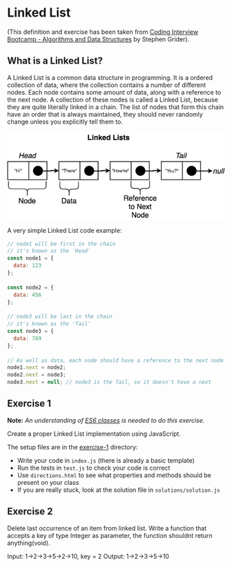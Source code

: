 # Linked List

(This definition and exercise has been taken from [Coding Interview Bootcamp - Algorithms and Data Structures](https://www.udemy.com/course/coding-interview-bootcamp-algorithms-and-data-structure) by Stephen Grider).

## What is a Linked List?

A Linked List is a common data structure in programming. It is a ordered collection of data, where the collection contains a number of different nodes. Each node contains some amount of data, along with a reference to the next node. A collection of these nodes is called a Linked List, because they are quite literally linked in a chain. The list of nodes that form this chain have an order that is always maintained, they should never randomly change unless you explicitly tell them to.

![](Linked-List.jpeg)

A very simple Linked List code example:

```js
// node1 will be first in the chain
// it's known as the 'Head'
const node1 = {
  data: 123
};

const node2 = {
  data: 456
};

// node3 will be last in the chain
// it's known as the 'Tail'
const node3 = {
  data: 789
};

// As well as data, each node should have a reference to the next node in the chain
node1.next = node2;
node2.next = node3;
node3.next = null; // node3 is the Tail, so it doesn't have a next
```

## Exercise 1

**Note:** _An understanding of [ES6 classes](https://developer.mozilla.org/en-US/docs/Web/JavaScript/Reference/Classes) is needed to do this exercise._

Create a proper Linked List implementation using JavaScript.

The setup files are in the [exercise-1](https://github.com/FACN7/interview-prep/tree/master/exercises/linked-list/exercise-1/) directory:

- Write your code in `index.js` (there is already a basic template)
- Run the tests in `test.js` to check your code is correct
- Use `directions.html` to see what properties and methods should be present on your class
- If you are really stuck, look at the solution file in `solutions/solution.js`

## Exercise 2

Delete last occurrence of an item from linked list.
Write a function that accepts a key of type Integer as parameter, the function shouldnt return anything(void).

Input: 1->2->3->5->2->10, key = 2
Output: 1->2->3->5->10

